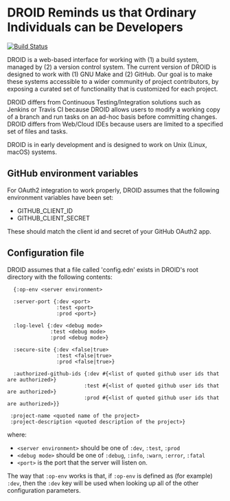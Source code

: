 # DROID Reminds us that Ordinary Individuals can be Developers

[![Build Status](https://travis-ci.org/ontodev/droid.svg?branch=master)](https://travis-ci.org/ontodev/droid)

DROID is a web-based interface for working with (1) a build system, managed by (2) a version control system. The current version of DROID is designed to work with (1) GNU Make and (2) GitHub. Our goal is to make these systems accessible to a wider community of project contributors, by exposing a curated set of functionality that is customized for each project.

DROID differs from Continuous Testing/Integration solutions such as Jenkins or Travis CI because DROID allows users to modify a working copy of a branch and run tasks on an ad-hoc basis before committing changes. DROID differs from Web/Cloud IDEs because users are limited to a specified set of files and tasks.

DROID is in early development and is designed to work on Unix (Linux, macOS) systems.

## GitHub environment variables

For OAuth2 integration to work properly, DROID assumes that the following environment variables have been set:
- GITHUB_CLIENT_ID
- GITHUB_CLIENT_SECRET

These should match the client id and secret of your GitHub OAuth2 app.


## Configuration file

DROID assumes that a file called 'config.edn' exists in DROID's root directory with the following contents:

```
  {:op-env <server environment>

  :server-port {:dev <port>
                :test <port>
                :prod <port>}
 
  :log-level {:dev <debug mode>
              :test <debug mode>
              :prod <debug mode>}

  :secure-site {:dev <false|true>
                :test <false|true>
                :prod <false|true>}

  :authorized-github-ids {:dev #{<list of quoted github user ids that are authorized>}
                         :test #{<list of quoted github user ids that are authorized>}
                         :prod #{<list of quoted github user ids that are authorized>}}

 :project-name <quoted name of the project>
 :project-description <quoted description of the project>}

```

where:
- `<server environment>` should be one of `:dev`, `:test`, `:prod`
- `<debug mode>` should be one of `:debug`, `:info`, `:warn`, `:error`, `:fatal`
- `<port>` is the port that the server will listen on.

The way that `:op-env` works is that, if `:op-env` is defined as (for example) `:dev`, then the `:dev` key will be used when looking up all of the other configuration parameters.